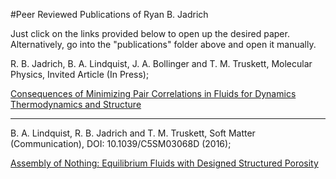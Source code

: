 #Peer Reviewed Publications of Ryan B. Jadrich

Just click on the links provided below to open up the desired paper. Alternatively, go into the "publications" folder above and open it manually. 



R. B. Jadrich, B. A. Lindquist, J. A. Bollinger and T. M. Truskett, Molecular Physics, Invited Article (In Press);

[Consequences of Minimizing Pair Correlations in Fluids for Dynamics Thermodynamics and Structure](publications/PREPRINT_Consequences_of_Minimizing_Pair_Correlations_in_Fluids_for_Dynamics_Thermodynamics_and_Structure.pdf)

---

B. A. Lindquist, R. B. Jadrich and T. M. Truskett, Soft Matter (Communication), DOI: 10.1039/C5SM03068D (2016);

[Assembly of Nothing: Equilibrium Fluids with Designed Structured Porosity](publications/Assembly_of_Nothing_Equilibrium_Fluids_with_Designed_Structured_Porosity.pdf)